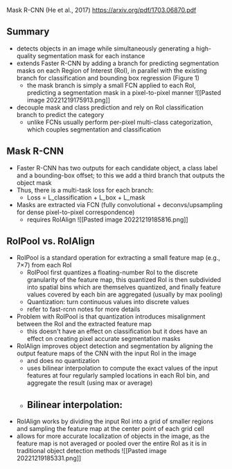 Mask R-CNN (He et al., 2017)
https://arxiv.org/pdf/1703.06870.pdf 

## Summary
- detects objects in an image while simultaneously generating a high-quality segmentation mask for each instance
- extends Faster R-CNN by adding a branch for predicting segmentation masks on each Region of Interest (RoI), in parallel with the existing branch for classification and bounding box regression (Figure 1)
	- the mask branch is simply a small FCN applied to each RoI, predicting a segmentation mask in a pixel-to-pixel manner
![[Pasted image 20221219175913.png]]
- decouple mask and class prediction and rely on RoI classification branch to predict the category
	- unlike FCNs usually perform per-pixel multi-class categorization, which couples segmentation and classification


## Mask R-CNN
- Faster R-CNN has two outputs for each candidate object, a class label and a bounding-box offset; to this we add a third branch that outputs the object mask
- Thus, there is a multi-task loss for each branch:
	- Loss = L_classification + L_box + L_mask
- Masks are extracted via FCN (fully convolutional + deconvs/upsampling for dense pixel-to-pixel correspondence) 
	- requires RoIAlign
	![[Pasted image 20221219185816.png]]
	
## RoIPool vs. RoIAlign
- RoIPool is a standard operation for extracting a small feature map (e.g., 7×7) from each RoI
	- RoIPool first quantizes a floating-number RoI to the discrete granularity of the feature map, this quantized RoI is then subdivided into spatial bins which are themselves quantized, and finally feature values covered by each bin are aggregated (usually by max pooling)
	- Quantization: turn continuous values into discrete values
	- refer to fast-rcnn notes for more details
- Problem with RoIPool is that quantization introduces misalignment between the RoI and the extracted feature map
	- this doesn't have an effect on classification but it does have an effect on creating pixel accurate segmentation masks
- RoIAlign improves object detection and segmentation by aligning the output feature maps of the CNN with the input RoI in the image
	- and does no quantization
	- uses bilinear interpolation to compute the exact values of the input features at four regularly sampled locations in each RoI bin, and aggregate the result (using max or average)
	- Bilinear interpolation:
		- 
- RoIAlign works by dividing the input RoI into a grid of smaller regions and sampling the feature map at the center point of each grid cell
- allows for more accurate localization of objects in the image, as the feature map is not averaged or pooled over the entire RoI as it is in traditional object detection methods
![[Pasted image 20221219185331.png]]